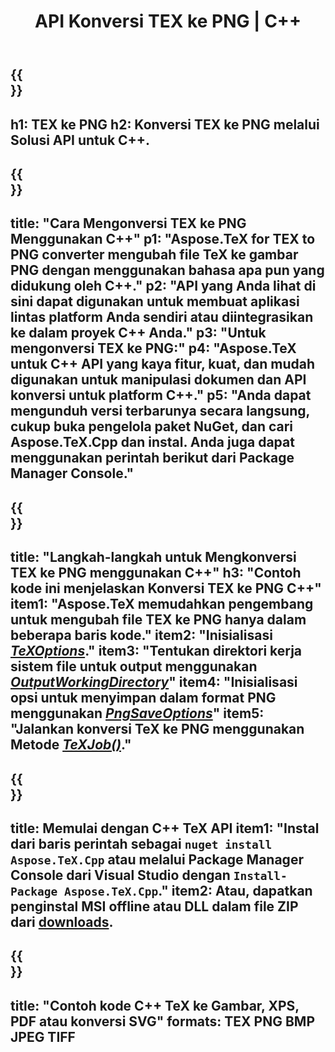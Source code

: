 ﻿---
translation: true
template: /_templates/_conversion-child-cpp.md
title: API Konversi TEX ke PNG | C++
description: Fungsi konversi TeX ke PNG. Integrasikan pustaka C++ lokal ini ke dalam proyek Anda atau gunakan aplikasi lintas platform untuk mengonversi TeX ke PNG.
keywords: tex ke png api cpp, tex2png mengintegrasikan c++
url: /cpp/conversion/tex-to-png/
family: tex
platformtag: cpp
feature: conversion
informat: TEX
outformat: PNG
otherformats: BMP JPEG TIFF PDF SVG XPS
---

{{<section banner>}}
---
h1: TEX ke PNG
h2: Konversi TEX ke PNG melalui Solusi API untuk C++.
---

{{<section overview>}}
---
title: "Cara Mengonversi TEX ke PNG Menggunakan C++"
p1: "Aspose.TeX for TEX to PNG converter mengubah file TeX ke gambar PNG dengan menggunakan bahasa apa pun yang didukung oleh C++."
p2: "API yang Anda lihat di sini dapat digunakan untuk membuat aplikasi lintas platform Anda sendiri atau diintegrasikan ke dalam proyek C++ Anda."
p3: "Untuk mengonversi TEX ke PNG:"
p4: "Aspose.TeX untuk C++ API yang kaya fitur, kuat, dan mudah digunakan untuk manipulasi dokumen dan API konversi untuk platform C++."
p5: "Anda dapat mengunduh versi terbarunya secara langsung, cukup buka pengelola paket NuGet, dan cari Aspose.TeX.Cpp dan instal. Anda juga dapat menggunakan perintah berikut dari Package Manager Console."
---

{{<section feature1>}}
---
title: "Langkah-langkah untuk Mengkonversi TEX ke PNG menggunakan C++"
h3: "Contoh kode ini menjelaskan Konversi TEX ke PNG C++"
item1: "Aspose.TeX memudahkan pengembang untuk mengubah file TEX ke PNG hanya dalam beberapa baris kode."
item2: "Inisialisasi [*TeXOptions*](https://reference.aspose.com/tex/cpp/class/aspose.te_x.te_x_options)."
item3: "Tentukan direktori kerja sistem file untuk output menggunakan [*OutputWorkingDirectory*](https://reference.aspose.com/tex/cpp/class/aspose.te_x.te_x_options#aa4f4ea6dab7db5ba1b40800495f16f63)"
item4: "Inisialisasi opsi untuk menyimpan dalam format PNG menggunakan [*PngSaveOptions*](https://reference.aspose.com/tex/cpp/class/aspose.te_x.presentation.image.png_save_options)"
item5: "Jalankan konversi TeX ke PNG menggunakan Metode [*TeXJob()*](https://reference.aspose.com/tex/cpp/class/aspose.te_x.te_x_job)."
---

{{<section feature2>}}
---
title: Memulai dengan C++ TeX API
item1: "Instal dari baris perintah sebagai ```nuget install Aspose.TeX.Cpp``` atau melalui Package Manager Console dari Visual Studio dengan ```Install-Package Aspose.TeX.Cpp```."
item2: Atau, dapatkan penginstal MSI offline atau DLL dalam file ZIP dari [downloads](https://downloads.aspose.com/tex/cpp).
---

{{<section widget>}}
---
title: "Contoh kode C++ TeX ke Gambar, XPS, PDF atau konversi SVG"
formats: TEX PNG BMP JPEG TIFF
---

